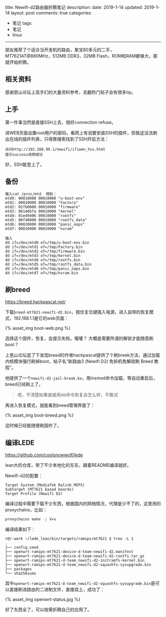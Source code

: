 title: Newifi-d2路由器折腾笔记
description: 
date: 2019-1-14
updated: 2019-1-14
layout: post
comments: true
categories:
- 笔记
tags: 
- 笔记
- linux
---

朋友推荐了个适合当开发机的路由，某宝80多元的二手，MT7621AT@880MHz，512MB DDR3，32MB Flash，ROM和RAM都够大，那就开始折腾。

<!--more-->

## 相关资料

感谢恩山论坛上高手们的大量资料参考，去翻热门贴子会有很多tip。

## 上手

第一件事当然是直接SSH上去，很好connection refuse。

进WEB页面设置root用户的密码，看网上有说要安装SSH的插件，但我这没法刷出在线的插件列表，只得靠搜索找到了SSH开启方法：

```
访问http://192.168.99.1/newifi/ifiwen_hss.html
提示success说明成功
```

好，SSH能登上了。

## 备份

```
输入cat /proc/mtd  得到：
mtd0: 00010000 00010000 "u-boot-env"
mtd1: 00010000 00010000 "Factory"
mtd2: 01fb0000 00010000 "firmware"
mtd3: 00146bfa 00010000 "kernel"
mtd4: 01e49406 00010000 "rootfs"
mtd5: 00f40000 00010000 "rootfs_data"
mtd6: 00020000 00010000 "panic_oops"
mtd7: 00010000 00010000 "nvram"

输入
dd if=/dev/mtd0 of=/tmp/u-boot-env.bin
dd if=/dev/mtd1 of=/tmp/Factory.bin
dd if=/dev/mtd2 of=/tmp/firmware.bin
dd if=/dev/mtd3 of=/tmp/kernel.bin
dd if=/dev/mtd4 of=/tmp/rootfs.bin
dd if=/dev/mtd5 of=/tmp/rootfs_data.bin
dd if=/dev/mtd6 of=/tmp/panic_oops.bin
dd if=/dev/mtd7 of=/tmp/nvram.bin
```

## 刷breed

https://breed.hackpascal.net/

下载`breed-mt7621-newifi-d2.bin`，按住复位键插入电源，进入自带的恢复模式，192.168.1.1是它的web页面：

{% asset_img boot-web.png %}

选择这个固件，恢复，会提示失败。喔嚯？
大概是需要所谓的解锁才能随意刷boot？

上恩山论坛逛了下发现breed的作者hackpascal提供了个刷breek方法，通过加载内核模块强行刷掉boot，帖子名“新路由3 (Newifi D2) 免拆机免解锁刷 Breed 教程”。

他提供了一个`newifi-d2-jail-break.ko`，用insmod命令加载，等自动重启后，breed已经刷上了。

> 唔，不清楚如果直接用dd命令恢复会怎么样，不敢试

再进入恢复模式，就能看到breed管理界面了：

{% asset_img boot-breed.png %}

这时候已经能随便刷固件了。


## 编译LEDE

https://github.com/coolsnowwolf/lede

lean大的仓库，带了不少本地化的东东，跟着README编译就好。

Newifi-d2的配置：

```none
Target System (MediaTek Ralink MIPS)
Subtarget (MT7621 based boards)
Target Profile (Newifi D2)
```

编译过程中需要下载不少东西，根据国内的网络情况，代理是少不了的，这里用的proxychains，比如：

```bash
proxychains make -j V=s
```

编译结果如下：

```none
r@r-work ~/lede_lean/bin/targets/ramips/mt7621 $ tree -L 1
.
├── config.seed
├── openwrt-ramips-mt7621-device-d-team-newifi-d2.manifest
├── openwrt-ramips-mt7621-device-d-team-newifi-d2-rootfs.tar.gz
├── openwrt-ramips-mt7621-d-team_newifi-d2-initramfs-kernel.bin
├── openwrt-ramips-mt7621-d-team_newifi-d2-squashfs-sysupgrade.bin
├── packages
└── sha256sums
```

其中`openwrt-ramips-mt7621-d-team_newifi-d2-squashfs-sysupgrade.bin`是可以直接刷进路由的二进制文件，直接烧上，成功了：

{% asset_img openwrt-status.jpg %}

好了东西全了，可以按需折腾自己的应用了。

